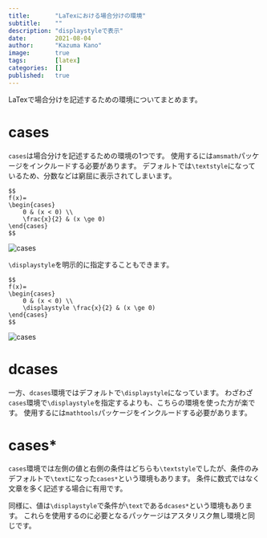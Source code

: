 ```yaml
---
title:       "LaTexにおける場合分けの環境"
subtitle:    ""
description: "displaystyleで表示"
date:        2021-08-04
author:      "Kazuma Kano"
image:       true
tags:        [latex]
categories:  []
published:   true
---
```


LaTexで場合分けを記述するための環境についてまとめます。

# cases
`cases`は場合分けを記述するための環境の1つです。
使用するには`amsmath`パッケージをインクルードする必要があります。
デフォルトでは`\textstyle`になっているため、分数などは窮屈に表示されてしまいます。
```
$$
f(x)=
\begin{cases}
    0 & (x < 0) \\
    \frac{x}{2} & (x \ge 0)
\end{cases}
$$
```
![cases](../../img/post-20210804-01.png)

`\displaystyle`を明示的に指定することもできます。
```
$$
f(x)=
\begin{cases}
    0 & (x < 0) \\
    \displaystyle \frac{x}{2} & (x \ge 0)
\end{cases}
$$
```
![cases](../../img/post-20210804-02.png)

# dcases
一方、`dcases`環境ではデフォルトで`\displaystyle`になっています。
わざわざ`cases`環境で`\displaystyle`を指定するよりも、こちらの環境を使った方が楽です。
使用するには`mathtools`パッケージをインクルードする必要があります。

# cases*
`cases`環境では左側の値と右側の条件はどちらも`\textstyle`でしたが、条件のみデフォルトで`\text`になった`cases*`という環境もあります。
条件に数式ではなく文章を多く記述する場合に有用です。

同様に、値は`\displaystyle`で条件が`\text`である`dcases*`という環境もあります。
これらを使用するのに必要となるパッケージはアスタリスク無し環境と同じです。
